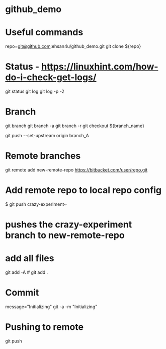 # github_demo

# Useful commands
repo=git@github.com:ehsan4u/github_demo.git
git clone ${repo}

# Status - https://linuxhint.com/how-do-i-check-get-logs/
git status
git log
git log -p -2



# Branch
git branch
git branch -a
git branch -r
git checkout ${branch_name}


git push --set-upstream origin branch_A

# Remote branches

git remote add new-remote-repo https://bitbucket.com/user/repo.git
# Add remote repo to local repo config
$ git push <new-remote-repo> crazy-experiment~
# pushes the crazy-experiment branch to new-remote-repo

# add all files

git add -A # git add .

# Commit
message="Initializing"
git -a -m "Initializing"

# Pushing to remote 
git push